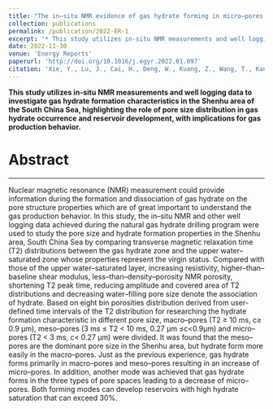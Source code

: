 ```yaml
---
title: "The in–situ NMR evidence of gas hydrate forming in micro–pores in the Shenhu area, South China Sea"
collection: publications
permalink: /publication/2022-ER-1
excerpt: '* This study utilizes in-situ NMR measurements and well logging data to investigate gas hydrate formation characteristics in the Shenhu area of the South China Sea, highlighting the role of pore size distribution in gas hydrate occurrence and reservoir development, with implications for gas production behavior.'     
date: 2022-11-30
venue: 'Energy Reports'
paperurl: 'http://doi.org/10.1016/j.egyr.2022.01.097'
citation: 'Xie, Y., Lu, J., Cai, H., Deng, W., Kuang, Z., Wang, T., Kang, D., & Zhu, C. (2022). The in–situ NMR evidence of gas hydrate forming in micro–pores in the Shenhu area, South China Sea. Energy Reports, 8, 2936-2946.'
---
```


**This study utilizes in-situ NMR measurements and well logging data to investigate gas hydrate formation characteristics in the Shenhu area of the South China Sea, highlighting the role of pore size distribution in gas hydrate occurrence and reservoir development, with implications for gas production behavior.**

Abstract
======
------
Nuclear magnetic resonance (NMR) measurement could provide information during the formation and dissociation of gas hydrate on the pore structure properties which are of great important to understand the gas production behavior. In this study, the in–situ NMR and other well logging data achieved during the natural gas hydrate drilling program were used to study the pore size and hydrate formation properties in the Shenhu area, South China Sea by comparing transverse magnetic relaxation time (T2) distributions between the gas hydrate zone and the upper water–saturated zone whose properties represent the virgin status. Compared with those of the upper water–saturated layer, increasing resistivity, higher–than–baseline shear modulus, less–than–density–porosity NMR porosity, shortening T2 peak time, reducing amplitude and covered area of T2 distributions and decreasing water–filling pore size denote the association of hydrate. Based on eight bin porosities distribution derived from user-defined time intervals of the T2 distribution for researching the hydrate formation characteristic in different pore size, macro–pores (T2 ≥ 10 ms, c≥ 0.9 μm), meso–pores (3 ms ≤ T2 < 10 ms, 0.27 μm ≤c<0.9μm) and micro–pores (T2 < 3 ms, c< 0.27 μm) were divided. It was found that the meso–pores are the dominant pore size in the Shenhu area, but hydrate form more easily in the macro–pores. Just as the previous experience, gas hydrate forms primarily in macro–pores and meso–pores resulting in an increase of micro–pores. In addition, another mode was achieved that gas hydrate forms in the three types of pore spaces leading to a decrease of micro–pores. Both forming modes can develop reservoirs with high hydrate saturation that can exceed 30%.
